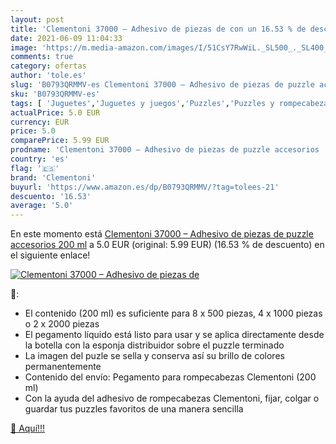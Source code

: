 ```yaml
---
layout: post
title: 'Clementoni 37000 – Adhesivo de piezas de con un 16.53 % de descuento'
date: 2021-06-09 11:04:33
image: 'https://m.media-amazon.com/images/I/51CsY7RwWiL._SL500_._SL400_.jpg'
comments: true
category: ofertas
author: 'tole.es'
slug: 'B0793QRMMV-es Clementoni 37000 – Adhesivo de piezas de puzzle accesorios...'
sku: 'B0793QRMMV-es'
tags: [ 'Juguetes','Juguetes y juegos','Puzzles','Puzzles y rompecabezas','clementoni','puzzle', ]
actualPrice: 5.0 EUR
currency: EUR
price: 5.0
comparePrice: 5.99 EUR
prodname: 'Clementoni 37000 – Adhesivo de piezas de puzzle accesorios  200 ml'
country: 'es'
flag: '🇪🇸'
brand: 'Clementoni'
buyurl: 'https://www.amazon.es/dp/B0793QRMMV/?tag=tolees-21'
descuento: '16.53'
average: '5.0'
---
```


En este momento está [Clementoni 37000 – Adhesivo de piezas de puzzle accesorios  200 ml](https://www.amazon.es/dp/B0793QRMMV/?tag=tolees-21) a 5.0 EUR (original: 5.99 EUR) (16.53 %  de descuento) en el siguiente enlace!

[![Clementoni 37000 – Adhesivo de piezas de](https://m.media-amazon.com/images/I/51CsY7RwWiL._SL500_._SL400_.jpg)](https://www.amazon.es/dp/B0793QRMMV/?tag=tolees-21)

🔎:

- El contenido (200 ml) es suficiente para 8 x 500 piezas, 4 x 1000 piezas o 2 x 2000 piezas
- El pegamento líquido está listo para usar y se aplica directamente desde la botella con la esponja distribuidor sobre el puzzle terminado
- La imagen del puzle se sella y conserva así su brillo de colores permanentemente
- Contenido del envío: Pegamento para rompecabezas Clementoni (200 ml)
- Con la ayuda del adhesivo de rompecabezas Clementoni, fijar, colgar o guardar tus puzzles favoritos de una manera sencilla

[🛒 Aquí!!!](https://www.amazon.es/dp/B0793QRMMV/?tag=tolees-21)
